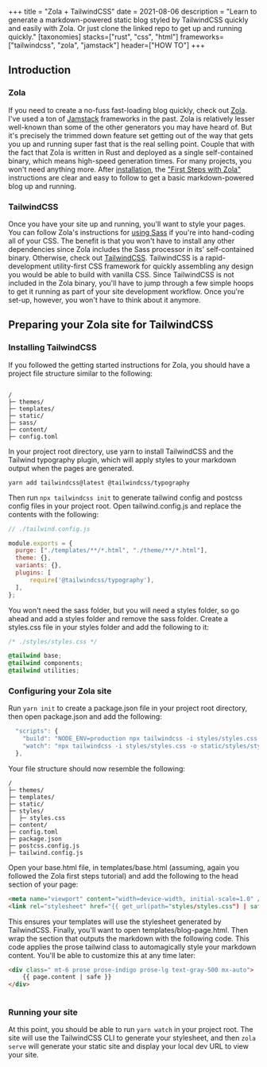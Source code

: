 +++
title = "Zola + TailwindCSS"
date = 2021-08-06
description = "Learn to generate a markdown-powered static blog styled by TailwindCSS quickly and easily with Zola. Or just clone the linked repo to get up and running quickly."
[taxonomies]
stacks=["rust", "css", "html"]
frameworks=["tailwindcss", "zola", "jamstack"]
header=["HOW TO"]
+++
## Introduction
### Zola
If you need to create a no-fuss fast-loading blog quickly, check out [Zola](https://www.getzola.org/). I've used a ton of [Jamstack](https://jamstack.org/generators) frameworks in the past. Zola is relatively lesser well-known than some of the other generators you may have heard of.  But it's precisely the trimmed down feature set getting out of the way that gets you up and running super fast that is the real selling point.  Couple that with the fact that Zola is written in Rust and deployed as a single self-contained binary, which means high-speed generation times. For many projects, you won't need anything more. 
After [installation](https://www.getzola.org/documentation/getting-started/installation/), the ["First Steps with Zola"](https://www.getzola.org/documentation/getting-started/overview/#first-steps-with-zola) instructions are clear and easy to follow to get a basic markdown-powered blog up and running.

### TailwindCSS
Once you have your site up and running, you'll want to style your pages.  You can follow Zola's instructions for [using Sass](https://www.getzola.org/documentation/content/sass/) if you're into hand-coding all of your CSS.  The benefit is that you won't have to install any other dependencies since Zola includes the Sass processor in its' self-contained binary.  Otherwise, check out [TailwindCSS](https://tailwindcss.com/).  TailwindCSS is a rapid-development utility-first CSS framework for quickly assembling any design you would be able to build with vanilla CSS. Since TailwindCSS is not included in the Zola binary, you'll have to jump through a few simple hoops to get it running as part of your site development workflow.  Once you're set-up, however, you won't have to think about it anymore.

## Preparing your Zola site for TailwindCSS

### Installing TailwindCSS
If you followed the getting started instructions for Zola, you should have a project file structure similar to the following:
```fish

/
├─ themes/
├─ templates/
├─ static/
├─ sass/
├─ content/
├─ config.toml

```
In your project root directory, use yarn to install TailwindCSS and the Tailwind typography plugin, which will apply styles to your markdown output when the pages are generated.
```fish
yarn add tailwindcss@latest @tailwindcss/typography
```
Then run `npx tailwindcss init` to generate tailwind config and postcss config files in your project root.  Open tailwind.config.js and replace the contents with the following:
```js
// ./tailwind.config.js

module.exports = {
  purge: ["./templates/**/*.html", "./theme/**/*.html"],
  theme: {},
  variants: {},
  plugins: [
      require('@tailwindcss/typography'),
  ],
};

```
You won't need the sass folder, but you will need a styles folder, so go ahead and add a styles folder and remove the sass folder.
Create a styles.css file in your styles folder and add the following to it:
```CSS
/* ./styles/styles.css */

@tailwind base;
@tailwind components;
@tailwind utilities;

```

### Configuring your Zola site
Run `yarn init` to create a package.json file in your project root directory, then open package.json and add the following:
```js
  "scripts": {
    "build": "NODE_ENV=production npx tailwindcss -i styles/styles.css -o static/styles/styles.css",
    "watch": "npx tailwindcss -i styles/styles.css -o static/styles/styles.css; zola serve"
  },
```
Your file structure should now resemble the following:
```
/
├─ themes/
├─ templates/
├─ static/
├─ styles/
│  ├─ styles.css
├─ content/
├─ config.toml
├─ package.json
├─ postcss.config.js
├─ tailwind.config.js

```

Open your base.html file, in templates/base.html (assuming, again you followed the Zola first steps tutorial) and add the following to the head section of your page:
```html
<meta name="viewport" content="width=device-width, initial-scale=1.0" />
<link rel="stylesheet" href="{{ get_url(path="styles/styles.css") | safe }}" />

```
This ensures your templates will use the stylesheet generated by TailwindCSS.  Finally, you'll want to open templates/blog-page.html. Then wrap the section that outputs the markdown with the following code. This code applies the prose tailwind class to automagically style your markdown content.  You'll be able to customize this at any time later:

```html
<div class=" mt-6 prose prose-indigo prose-lg text-gray-500 mx-auto">
	{{ page.content | safe }}
</div>
		
```
### Running your site
At this point, you should be able to run `yarn watch` in your project root. The site will use the TailwindCSS CLI to generate your stylesheet, and then `zola serve` will generate your static site and display your local dev URL to view your site.
